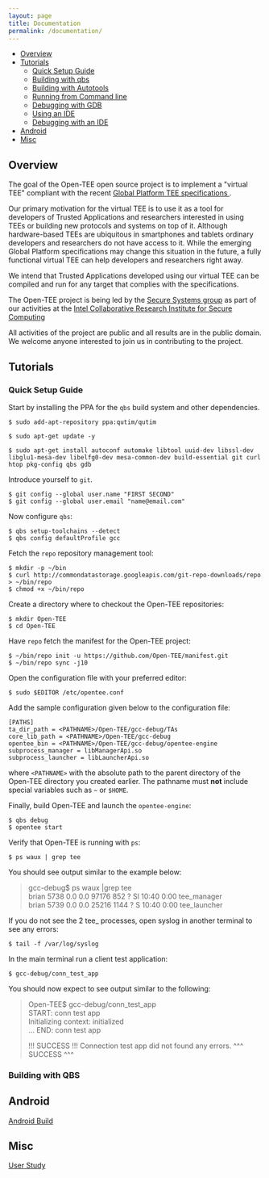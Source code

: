 ```yaml
---
layout: page
title: Documentation
permalink: /documentation/
---
```


- [Overview](#overview)
- [Tutorials](#tutorials)
    - [Quick Setup Guide](#quick-setup-guide)
    - [Building with qbs](#building-with-qbs)
    - [Building with Autotools](#building-with-autotools)
    - [Running from Command line](#running-from-cmd-line)
    - [Debugging with GDB](#debugging-with-gdb)
    - [Using an IDE](#configure-an-ide)
    - [Debugging with an IDE](#debugging-with-an-ide)
- [Android](#android)
- [Misc](#misc)



Overview
------

The goal of the Open-TEE open source project is to implement a "virtual TEE" compliant with the recent <a href="http://globalplatform.org/specificationsdevice.asp"> Global Platform TEE specifications </a>.

Our primary motivation for the virtual TEE is to use it as a tool for developers of Trusted Applications and researchers interested in using TEEs or building new protocols and systems on top of it. Although hardware-based TEEs are ubiquitous in smartphones and tablets ordinary developers and researchers do not have access to it. While the emerging Global Platform specifications may change this situation in the future, a fully functional virtual TEE can help developers and researchers right away.

We intend that Trusted Applications developed using our virtual TEE can be compiled and run for any target that complies with the specifications.

The Open-TEE project is being led by the <a href="http://se-sy.org">Secure Systems group</a> as part of our activities at the <a href="http://www.icri-sc.org/"> Intel Collaborative Research Institute for Secure Computing </a>

All activities of the project are public and all results are in the public domain. We welcome anyone interested to join us in contributing to the project.


Tutorials
------

### Quick Setup Guide


Start by installing the PPA for the `qbs` build system and other dependencies.

    $ sudo add-apt-repository ppa:qutim/qutim

    $ sudo apt-get update -y

    $ sudo apt-get install autoconf automake libtool uuid-dev libssl-dev libglu1-mesa-dev libelfg0-dev mesa-common-dev build-essential git curl htop pkg-config qbs gdb


Introduce yourself to `git`. 

    $ git config --global user.name "FIRST SECOND"
    $ git config --global user.email "name@email.com"


Now configure `qbs`:

    $ qbs setup-toolchains --detect
    $ qbs config defaultProfile gcc


Fetch the `repo` repository management tool:

    $ mkdir -p ~/bin
    $ curl http://commondatastorage.googleapis.com/git-repo-downloads/repo > ~/bin/repo
    $ chmod +x ~/bin/repo


Create a directory where to checkout the Open-TEE repositories:

    $ mkdir Open-TEE
    $ cd Open-TEE

Have `repo` fetch the manifest for the Open-TEE project:

    $ ~/bin/repo init -u https://github.com/Open-TEE/manifest.git
    $ ~/bin/repo sync -j10

Open the configuration file with your preferred editor: 

    $ sudo $EDITOR /etc/opentee.conf

Add the sample configuration given below to the configuration file:

    [PATHS]
    ta_dir_path = <PATHNAME>/Open-TEE/gcc-debug/TAs
    core_lib_path = <PATHNAME>/Open-TEE/gcc-debug
    opentee_bin = <PATHNAME>/Open-TEE/gcc-debug/opentee-engine
    subprocess_manager = libManagerApi.so
    subprocess_launcher = libLauncherApi.so

where `<PATHNAME>` with the absolute path to the parent directory of the
Open-TEE directory you created earlier. The pathname must **not** include
special variables such as `~` or `$HOME`.

Finally, build Open-TEE and launch the `opentee-engine`:

    $ qbs debug
    $ opentee start

Verify that Open-TEE is running with `ps`:  

    $ ps waux | grep tee

You should see output similar to the example below:

> gcc-debug$ ps waux |grep tee  
> brian     5738  0.0  0.0  97176   852 ?        Sl   10:40   0:00 tee_manager  
> brian     5739  0.0  0.0  25216  1144 ?        S    10:40   0:00 tee_launcher  

If you do not see the 2 tee_ processes, open syslog in another terminal to see
any errors:

    $ tail -f /var/log/syslog

In the main terminal run a client test application:

    $ gcc-debug/conn_test_app

You should now expect to see output similar to the following:

> Open-TEE$ gcc-debug/conn_test_app  
> START: conn test app  
> Initializing context: initialized  
> ...
> END: conn test app
>
> !!! SUCCESS !!!
> Connection test app did not found any errors.
> ^^^ SUCCESS ^^^

### Building with QBS


Android
------
[Android Build](/android/)

Misc
------
[User Study](/userstudy/)
